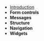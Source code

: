 - [Introduction](custom-elements/README)
- **Form controls**
- **Messages**
- **Structure**
- **Navigation**
- **Widgets**
